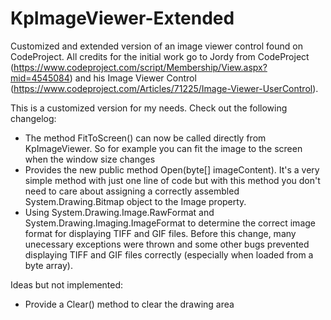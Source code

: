 # KpImageViewer-Extended
Customized and extended version of an image viewer control found on CodeProject. All credits for the initial work go to Jordy from CodeProject (https://www.codeproject.com/script/Membership/View.aspx?mid=4545084) and his Image Viewer Control (https://www.codeproject.com/Articles/71225/Image-Viewer-UserControl).

This is a customized version for my needs. Check out the following changelog:

- The method FitToScreen() can now be called directly from KpImageViewer. So for example you can fit the image to the screen when the window size changes
- Provides the new public method Open(byte[] imageContent). It's a very simple method with just one line of code but with this method you don't need to care about assigning a correctly assembled System.Drawing.Bitmap object to the Image property. 
- Using System.Drawing.Image.RawFormat and System.Drawing.Imaging.ImageFormat to determine the correct image format for displaying TIFF and GIF files. Before this change, many unecessary exceptions were thrown and some other bugs prevented displaying TIFF and GIF files correctly (especially when loaded from a byte array).

Ideas but not implemented:

- Provide a Clear() method to clear the drawing area
